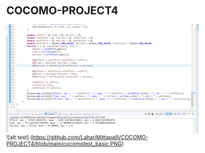 # COCOMO-PROJECT4

![alt text](https://github.com/LahariMittapalli/COCOMO-PROJECT4/blob/main/Java%20COCOMO%20Testing%20Output.png?raw=true)
![alt test] (https://github.com/LahariMittapalli/COCOMO-PROJECT4/blob/main/cocomotest_basic.PNG)
